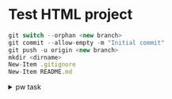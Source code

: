# Test HTML project

```js
git switch --orphan <new branch>
git commit --allow-empty -m "Initial commit"
git push -u origin <new branch>
mkdir <dirname>
New-Item .gitignore
New-Item README.md

```

<details>

<summary>
pw task
</summary>

- [task](https://docs.google.com/document/d/1PoVCVInY60bO7UoLU8skcdqlgLmiPyYKpUZo2MMqV9A/edit)

- [figma](<https://www.figma.com/file/BXmLvDhuP0894NbzjHZDgf/%D0%A2%D0%B5%D1%81%D1%82%D0%BE%D0%B2%D0%BE%D0%B5-%D0%B7%D0%B0%D0%B4%D0%B0%D0%BD%D0%B8%D0%B5-(frontend)-(Copy)?type=design&node-id=1-2&mode=design&t=NiGJrBTmsVcn1hkD-0>)

</details>
